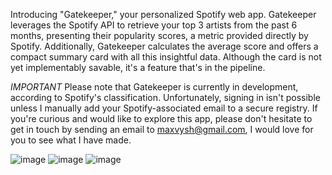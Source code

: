 Introducing "Gatekeeper," your personalized Spotify web app. Gatekeeper leverages the Spotify API to retrieve your top 3 artists from the past 6 months, presenting their popularity scores, a metric provided directly by Spotify. Additionally, Gatekeeper calculates the average score and offers a compact summary card with all this insightful data. Although the card is not yet implementably savable, it's a feature that's in the pipeline.

*IMPORTANT*
Please note that Gatekeeper is currently in development, according to Spotify's classification. Unfortunately, signing in isn't possible unless I manually add your Spotify-associated email to a secure registry. If you're curious and would like to explore this app, please don't hesitate to get in touch by sending an email to maxvysh@gmail.com, I would love for you to see what I have made. 

![image](https://github.com/maxvysh/maxvysh.github.io/assets/45989000/6d5f7316-dd94-46c0-85bd-33a314b46d75)
![image](https://github.com/maxvysh/maxvysh.github.io/assets/45989000/a45b1ec8-7e17-4254-876f-96effe669481)
![image](https://github.com/maxvysh/maxvysh.github.io/assets/45989000/b7f5337a-7f96-4e34-8c55-2bb318b134dc)
